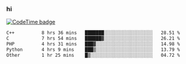 ### hi  


<!--
**passer12/passer12** is a ✨ _special_ ✨ repository because its `README.md` (this file) appears on your GitHub profile.

Here are some ideas to get you started:

- 🔭 I’m currently working on ...
- 🌱 I’m currently learning ...
- 👯 I’m looking to collaborate on ...
- 🤔 I’m looking for help with ...
- 💬 Ask me about ...
- 📫 How to reach me: ...
- 😄 Pronouns: ...
- ⚡ Fun fact: ...
-->
<!--[![Top Langs](https://github-readme-stats.vercel.app/api/top-langs/?username=passer12&show_icons=true&theme=radical&count_private=true)](https://github.com/anuraghazra/github-readme-stats)-->
<!--[![Anurag's GitHub stats](https://github-readme-stats.vercel.app/api?username=passer12&show_icons=true&theme=radical&count_private=true)](https://github.com/anuraghazra/github-readme-stats)-->


[![CodeTime badge](https://img.shields.io/endpoint?style=social&url=https%3A%2F%2Fapi.codetime.dev%2Fshield%3Fid%3D20950%26project%3D%26in%3D0)](https://codetime.dev)

<!--START_SECTION:waka-->

```txt
C++          8 hrs 36 mins   ███████░░░░░░░░░░░░░░░░░░   28.51 %
C            7 hrs 54 mins   ██████▓░░░░░░░░░░░░░░░░░░   26.21 %
PHP          4 hrs 31 mins   ███▓░░░░░░░░░░░░░░░░░░░░░   14.98 %
Python       4 hrs 9 mins    ███▒░░░░░░░░░░░░░░░░░░░░░   13.79 %
Other        1 hr 25 mins    █▒░░░░░░░░░░░░░░░░░░░░░░░   04.72 %
```

<!--END_SECTION:waka-->

